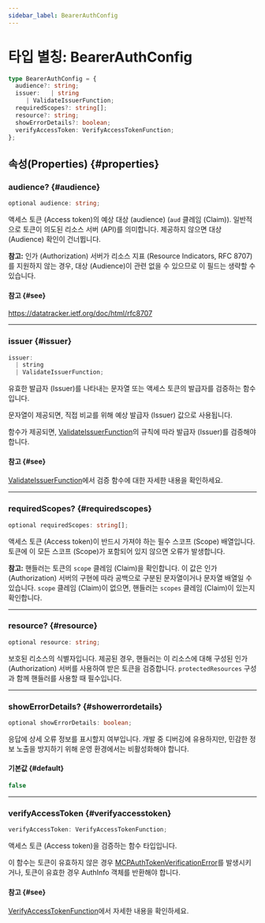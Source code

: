 ```yaml
---
sidebar_label: BearerAuthConfig
---
```


# 타입 별칭: BearerAuthConfig

```ts
type BearerAuthConfig = {
  audience?: string;
  issuer:   | string
     | ValidateIssuerFunction;
  requiredScopes?: string[];
  resource?: string;
  showErrorDetails?: boolean;
  verifyAccessToken: VerifyAccessTokenFunction;
};
```

## 속성(Properties) {#properties}

### audience? {#audience}

```ts
optional audience: string;
```

액세스 토큰 (Access token)의 예상 대상 (audience) (`aud` 클레임 (Claim)). 일반적으로 토큰이 의도된 리소스 서버 (API)를 의미합니다. 제공하지 않으면 대상 (Audience) 확인이 건너뜁니다.

**참고:** 인가 (Authorization) 서버가 리소스 지표 (Resource Indicators, RFC 8707)를 지원하지 않는 경우, 대상 (Audience)이 관련 없을 수 있으므로 이 필드는 생략할 수 있습니다.

#### 참고 {#see}

https://datatracker.ietf.org/doc/html/rfc8707

***

### issuer {#issuer}

```ts
issuer: 
  | string
  | ValidateIssuerFunction;
```

유효한 발급자 (Issuer)를 나타내는 문자열 또는 액세스 토큰의 발급자를 검증하는 함수입니다.

문자열이 제공되면, 직접 비교를 위해 예상 발급자 (Issuer) 값으로 사용됩니다.

함수가 제공되면, [ValidateIssuerFunction](/references/js/type-aliases/ValidateIssuerFunction.md)의 규칙에 따라 발급자 (Issuer)를 검증해야 합니다.

#### 참고 {#see}

[ValidateIssuerFunction](/references/js/type-aliases/ValidateIssuerFunction.md)에서 검증 함수에 대한 자세한 내용을 확인하세요.

***

### requiredScopes? {#requiredscopes}

```ts
optional requiredScopes: string[];
```

액세스 토큰 (Access token)이 반드시 가져야 하는 필수 스코프 (Scope) 배열입니다. 토큰에 이 모든 스코프 (Scope)가 포함되어 있지 않으면 오류가 발생합니다.

**참고:** 핸들러는 토큰의 `scope` 클레임 (Claim)을 확인합니다. 이 값은 인가 (Authorization) 서버의 구현에 따라 공백으로 구분된 문자열이거나 문자열 배열일 수 있습니다. `scope` 클레임 (Claim)이 없으면, 핸들러는 `scopes` 클레임 (Claim)이 있는지 확인합니다.

***

### resource? {#resource}

```ts
optional resource: string;
```

보호된 리소스의 식별자입니다. 제공된 경우, 핸들러는 이 리소스에 대해 구성된 인가 (Authorization) 서버를 사용하여 받은 토큰을 검증합니다. `protectedResources` 구성과 함께 핸들러를 사용할 때 필수입니다.

***

### showErrorDetails? {#showerrordetails}

```ts
optional showErrorDetails: boolean;
```

응답에 상세 오류 정보를 표시할지 여부입니다. 개발 중 디버깅에 유용하지만, 민감한 정보 노출을 방지하기 위해 운영 환경에서는 비활성화해야 합니다.

#### 기본값 {#default}

```ts
false
```

***

### verifyAccessToken {#verifyaccesstoken}

```ts
verifyAccessToken: VerifyAccessTokenFunction;
```

액세스 토큰 (Access token)을 검증하는 함수 타입입니다.

이 함수는 토큰이 유효하지 않은 경우 [MCPAuthTokenVerificationError](/references/js/classes/MCPAuthTokenVerificationError.md)를 발생시키거나, 토큰이 유효한 경우 AuthInfo 객체를 반환해야 합니다.

#### 참고 {#see}

[VerifyAccessTokenFunction](/references/js/type-aliases/VerifyAccessTokenFunction.md)에서 자세한 내용을 확인하세요.

